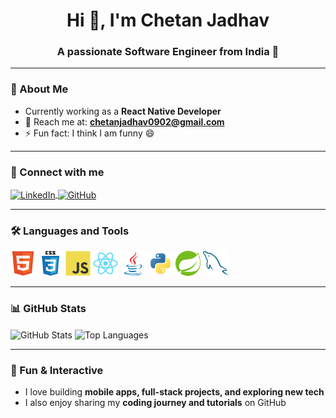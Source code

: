 <h1 align="center">Hi 👋, I'm Chetan Jadhav</h1>
<h3 align="center">A passionate Software Engineer from India 🚀</h3>

---

### 🌱 About Me
- Currently working as a **React Native Developer**  
- 💌 Reach me at: **[chetanjadhav0902@gmail.com](mailto:chetanjadhav0902@gmail.com)**  
- ⚡ Fun fact: I think I am funny 😄  

---

### 🔗 Connect with me
<p align="left">
  <a href="https://linkedin.com/in/chetan-jadhav" target="_blank">
    <img align="center" src="https://img.shields.io/badge/LinkedIn-0077B5?style=for-the-badge&logo=linkedin&logoColor=white" alt="LinkedIn"/>
  </a>
  <a href="https://github.com/chetanjadhav0902" target="_blank">
    <img align="center" src="https://img.shields.io/badge/GitHub-100000?style=for-the-badge&logo=github&logoColor=white" alt="GitHub"/>
  </a>
</p>

---

### 🛠 Languages and Tools
<p align="left">
  <img src="https://raw.githubusercontent.com/devicons/devicon/master/icons/html5/html5-original.svg" alt="html5" width="40" height="40"/>
  <img src="https://raw.githubusercontent.com/devicons/devicon/master/icons/css3/css3-original-wordmark.svg" alt="css3" width="40" height="40"/>
  <img src="https://raw.githubusercontent.com/devicons/devicon/master/icons/javascript/javascript-original.svg" alt="javascript" width="40" height="40"/>
  <img src="https://raw.githubusercontent.com/devicons/devicon/master/icons/react/react-original.svg" alt="react" width="40" height="40"/>
  <img src="https://raw.githubusercontent.com/devicons/devicon/master/icons/java/java-original.svg" alt="java" width="40" height="40"/>
  <img src="https://raw.githubusercontent.com/devicons/devicon/master/icons/python/python-original.svg" alt="python" width="40" height="40"/>
  <img src="https://raw.githubusercontent.com/devicons/devicon/master/icons/spring/spring-original.svg" alt="spring" width="40" height="40"/>
  <img src="https://raw.githubusercontent.com/devicons/devicon/master/icons/mysql/mysql-original.svg" alt="mysql" width="40" height="40"/>
</p>

---

### 📊 GitHub Stats
<p align="left">
  <img align="center" src="https://github-readme-stats.vercel.app/api?username=chetanjadhav0902&show_icons=true&theme=radical" alt="GitHub Stats"/>
  <img align="center" src="https://github-readme-stats.vercel.app/api/top-langs/?username=chetanjadhav0902&layout=compact&theme=radical" alt="Top Languages"/>
</p>

---

### 🌟 Fun & Interactive
- I love building **mobile apps, full-stack projects, and exploring new tech**  
- I also enjoy sharing my **coding journey and tutorials** on GitHub  
